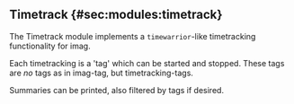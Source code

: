 ## Timetrack {#sec:modules:timetrack}

The Timetrack module implements a `timewarrior`-like timetracking functionality for imag.

Each timetracking is a 'tag' which can be started and stopped. These tags are _no_ tags as in imag-tag, but timetracking-tags. 

Summaries can be printed, also filtered by tags if desired.


